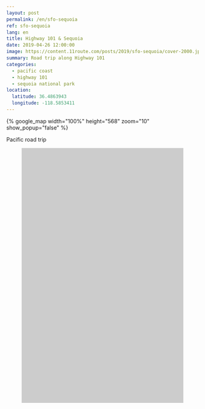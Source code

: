 ```yaml
---
layout: post
permalink: /en/sfo-sequoia
ref: sfo-sequoia
lang: en
title: Highway 101 & Sequoia
date: 2019-04-26 12:00:00
image: https://content.11route.com/posts/2019/sfo-sequoia/cover-2000.jpg
summary: Road trip along Highway 101
categories:
  - pacific coast
  - highway 101
  - sequoia national park
location:
  latitude: 36.4863943
  longitude: -118.5853411
---
```


{% google_map width="100%" height="568" zoom="10" show_popup="false" %}

<section class="text-block">
  Pacific road trip
</section>

<section class="image-gallery" itemscope itemtype="http://schema.org/ImageGallery">
  <figure itemprop="associatedMedia" itemscope itemtype="http://schema.org/ImageObject">
    <a href="https://content.11route.com/posts/2019/sfo-sequoia/DSC09530-3000.jpg" itemprop="contentUrl" data-size="3000x2004">
      <img src="/images/bg.png" data-src="https://content.11route.com/posts/2019/sfo-sequoia/DSC09530-1000.jpg" width="1000" height="668" itemprop="thumbnail" alt="Highway 101" />
    </a>
  </figure>
</section>
